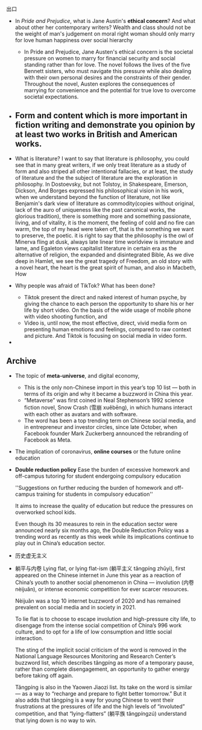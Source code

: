 出口


- In *Pride and Prejudice*, what is Jane Austin's **ethical concern**? And what about other her contemporary writers? 
	Wealth and class should not be the weight of man's judgement on moral right
	woman should only marry for love 
	human happiness over social hierarchy
	- In Pride and Prejudice, Jane Austen's ethical concern is the societal pressure on women to marry for financial security and social standing rather than for love. The novel follows the lives of the five Bennett sisters, who must navigate this pressure while also dealing with their own personal desires and the constraints of their gender. Throughout the novel, Austen explores the consequences of marrying for convenience and the potential for true love to overcome societal expectations.

- **Form and content** which is more important in fiction writing and demonstrate you opinion by at least two works in British and American works.
	- 
- What is literature?
	I want to say that literature is philosophy, you could see that in many great writers, if we only treat literature as a study of form and also striped all other intentional fallacies, or at least, the study of literature and the the subject of literature are the exploration in philosophy. In Dostoevsky, but not Tolstoy, in Shakespeare, Emerson, Dickson, 
	And Borges expressed his philosophical vision in his work, 
	when we understand beyond the function of literature, not like Benjamin's dark view of literature as commodity(copies without original, lack of the auro of uniqueness like the past canonical works, the glorious tradition), there is something more and something passionate, living, and of vitality, it is the moment, the feeling of cold and no fire can warm, the top of my head were taken off, that is the something we want to preserve, the poetic.
	it is right to say that the philosophy is the owl of Minerva fling at dusk, always late
	linear time worldview is immature and lame, 
	and Egaleton views capitalist literature in certain era as the alternative of religion, the expanded and disintegrated Bible, 
	As we dive deep in Hamlet, we see the great tragedy of Freedom, an old story with a novel heart, the heart is the great spirit of human, and also in Macbeth, How 

- Why people was afraid of TikTok? What has been done?
	- Tiktok present the direct and naked interest of human psyche, by giving the chance to each person the opportunity to share his or her life by short video. On the basis of the wide usage of mobile phone with video shooting function, and 
	- Video is, until now, the most effective, direct, vivid media form on presenting human emotions and feelings, compared to raw context and picture. And Tiktok is focusing on social media in video form.


- 










## Archive 
- The topic of **meta-universe**, and digital economy,
	- This is the only non-Chinese import in this year’s top 10 list — both in terms of its origin and why it became a buzzword in China this year. 
	- “Metaverse” was first coined in Neal Stephenson’s 1992 science fiction novel, Snow Crash (雪崩 xuěbēng), in which humans interact with each other as avatars and with software. 
	- The word has been a top trending term on Chinese social media, and in entrepreneur and investor circles, since late October, when Facebook founder Mark Zuckerberg announced the rebranding of Facebook as Meta. 
- The implication of coronavirus, **online courses** or the future online education
- **Double reduction policy**
	Ease the burden of excessive homework and off-campus tutoring for student endergoing compulsory education
	
	''Suggestions on further reducing the burden of homework and off-campus training for students in compulsory education''
	
	It aims to increase the quality of education but reduce the pressures on overworked school kids.
	
	Even though its 30 measures to rein in the education sector were announced nearly six months ago, the Double Reduction Policy was a trending word as recently as this week while its implications continue to play out in China’s education sector.
- 历史虚无主义
- 躺平与内卷
	Lying flat, or lying flat-ism (躺平主义 tǎngpíng zhǔyì), first appeared on the Chinese internet in June this year as a reaction of China’s youth to another social phenomenon in China — involution (内卷 nèijuǎn), or intense economic competition for ever scarcer resources. 
	
	Nèijuǎn was a top 10 internet buzzword of 2020 and has remained prevalent on social media and in society in 2021. 
	
	To lie flat is to choose to escape involution and high-pressure city life, to disengage from the intense social competition of China’s 996 work culture, and to opt for a life of low consumption and little social interaction. 
	
	The sting of the implicit social criticism of the word is removed in the National Language Resources Monitoring and Research Center’s buzzword list, which describes tǎngpíng as more of a temporary pause, rather than complete disengagement, an opportunity to gather energy before taking off again. 
	
	Tǎngpíng is also in the Yaowen Jiaozi list. Its take on the word is similar — as a way to “recharge and prepare to fight better tomorrow.” But it also adds that tǎngpíng is a way for young Chinese to vent their frustrations at the pressures of life and the high levels of “involuted” competition, and that “lying-flatters” (躺平族 tǎngpíngzú) understand that lying down is no way to win. 



